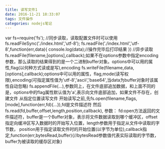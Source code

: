 ```yaml
---
title: 读写文件1
date: 2016-11-21 18:33:07
tags: 文件操作
categories: nodejs笔记
---
```

var fs=require('fs'); //同步读取，读取配置文件时可以使用
fs.readFileSync('./index.html','utf-8');
fs.readFile('./index.html','utf-8',function(err,data){
					console.log(data);//操作完毕后打印结果
					}) //异步读取
fs.readFile(filename,[options],callback);如果不在options参数中指定encoding参数，那么读取的结果得到的是一个二进制buffer对象。options中可以用的属性,flag(以何种方式读或是写),encoding
fs.writeFile(filename,data,[options],callback);options中可以用的属性，flag,mode(读写权限),encoding(可指定属性值为'utf-8','ascii','base64',当data为buffer对象时该属性自动忽略)
fs.appendFile(...),参数同上，在文件底部追加数据，和上面不同的是，options中的flag属性默认值为'a',表示向文件底部追加，如果文件不存在，创建文件
从指定位置读写文件
开始读写之前,先fs.open(filename,flags,[mode],function(err,fd){...}),fd是文件描述符
然后fs.read(fd,buffer,offset,length,position,callback),
参数： fd:open方法返回的文件描述符，buffer是一个Buffer对象，表示将文件数据读取到哪个缓冲区，offset指定向缓冲区写入数据时的开始写入位置，length参数用于指定从文件中读取的字节数，
position用于指定读取文件时的开始位置(以字节为单位),callback指定,function(err,bytesRead,buffer){//bytesRead参数值代表实际读取的字节数，buffer为被读取的缓存区对象}